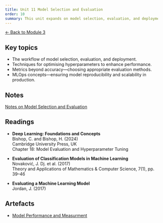```yaml
---
title: Unit 11 Model Selection and Evaluation
order: 10
summary: This unit expands on model selection, evaluation, and deployment, which are critical processes in the machine learning (ML) workflow. Selecting the correct model is akin to choosing the right tool for a given prediction or classification task. However, evaluating and monitoring model performance ensures reliability and effectiveness in real-world applications. Additionally, this unit introduces MLOps (Machine Learning Operations), an essential framework for maintaining and deploying models in production environments. We will examine how automated model monitoring, retraining, and deployment pipelines enhance the robustness of ML systems.
---
```


[← Back to Module 3](./)

## Key topics
- The workflow of model selection, evaluation, and deployment.
- Techniques for optimising hyperparameters to enhance performance.
- Metrics beyond accuracy—choosing appropriate evaluation methods.
- MLOps concepts—ensuring model reproducibility and scalability in production.

## Notes
[Notes on Model Selection and Evaluation](../../artefacts/module-3/unit-11-notes.md)

## Readings
- **Deep Learning: Foundations and Concepts**  
  Bishop, C. and Bishop, H. (2024)  
  Cambridge University Press, UK  
  Chapter 18: Model Evaluation and Hyperparameter Tuning

- **Evaluation of Classification Models in Machine Learning**  
  Novaković, J. Dj. et al. (2017)  
  Theory and Applications of Mathematics & Computer Science, 7(1), pp. 39–46

- **Evaluating a Machine Learning Model**  
  Jordan, J. (2017)

## Artefacts
- [Model Performance and Measurment](../../artefacts/module-3/unit-11-model-performance-measurement.ipynb)
